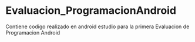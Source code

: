 # Evaluacion_ProgramacionAndroid
Contiene codigo realizado en android estudio para la primera Evaluacion de Programacion Android
